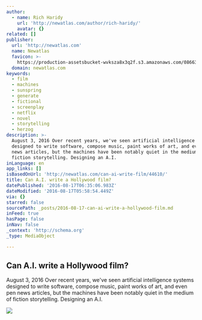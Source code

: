 ```yaml
---
author:
  - name: Rich Haridy
    url: 'http://newatlas.com/author/rich-haridy/'
    avatar: {}
related: []
publisher:
  url: 'http://newatlas.com'
  name: Newatlas
  favicon: >-
    https://production-assetsbucket-wvksza8x3q2f.s3.amazonaws.com/0866360c882c5b57844d461fc487fbe81d52cee5/ico/favicon.ico
  domain: newatlas.com
keywords:
  - film
  - machines
  - sunspring
  - generate
  - fictional
  - screenplay
  - netflix
  - novel
  - storytelling
  - herzog
description: >-
  August 3, 2016 Over recent years, we've seen artificial intelligence systems
  designed to write software, compose music, paint works of art, and even pen
  news articles, but the machines have been notably quiet in the medium of
  fiction storytelling. Designing an A.I.
inLanguage: en
app_links: []
isBasedOnUrl: 'http://newatlas.com/can-ai-write-film/44610/'
title: Can A.I. write a Hollywood film?
datePublished: '2016-08-17T06:35:06.983Z'
dateModified: '2016-08-17T05:58:54.449Z'
via: {}
starred: false
sourcePath: _posts/2016-08-17-can-ai-write-a-hollywood-film.md
inFeed: true
hasPage: false
inNav: false
_context: 'http://schema.org'
_type: MediaObject

---
```

<article style=""><h1>Can A.I. write a Hollywood film?</h1><p>August 3, 2016 Over recent years, we've seen artificial intelligence systems designed to write software, compose music, paint works of art, and even pen news articles, but the machines have been notably quiet in the medium of fiction storytelling. Designing an A.I.</p><img src="http://img-2.gizmag.com/ai-film-2.jpeg?auto=format%2Ccompress&amp;ch=Width%2CDPR&amp;fit=crop&amp;h=347&amp;q=60&amp;rect=0%2C103%2C1620%2C912&amp;w=616&amp;s=302564d63912db6ac209d55697c97a32" /></article>